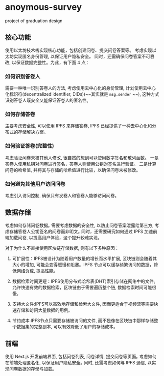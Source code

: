 # anoymous-survey
project of graduation design

## 核心功能

使用以太坊技术栈实现核心功能，包括创建问卷、提交问卷答案等。
考虑实现以太坊实现匿名身份管理, 以保证用户隐私安全。
同时，还需确保问卷答案不可篡改, 以保证数据完整性。为此，有下面 4 点：

### 如何识别答卷人

需要一种唯一识别答卷人的方法, 考虑使用去中心化的身份管理, 计划使用去中心化标识符(decentralized identifier, DIDs)(~~其实就是 `msg.sender` ~~),
这种方式识别答卷人既安全又能保证答卷人的匿名性。

### 如何存储答卷

主要考虑安全性, 可以使用 IPFS 来存储答卷, IPFS 已经提供了一种去中心化和分布式的存储解决方案。

### 如何验证答卷(完整性)

考虑验证问卷未被其他人修改, 很自然的想到可以使用数字签名和散列函数。
一是答卷人使用私钥对问卷进行签名，答卷人则使用公钥对签名进行验证。
二是计算问卷的哈希值, 并将其与存储的哈希值进行比较，以确保问卷未被修改｡

### 如何避免其他用户访问问卷

考虑引入访问控制, 确保只有发卷人和答卷人能够访问问卷。


## 数据存储

考虑如何存储问卷数据｡ 需要考虑数据的安全性, 以防止问卷答案泄露给第三方, 考虑存储答卷人公钥签名的问卷而非明文｡ 
同时，还需要研究如何通过 IPFS 加速前端加载问卷, 以提高用户体验，这个提升较难实现｡

对于为什么不直接使用区块链存储数据, 则有以下多种原因：

1.	可扩展性：IPFS被设计为随着用户数量的增长而水平扩展, 区块链则会随着其大小的增加, 可能会变得缓慢和阻塞。IPFS 节点可以缓存频繁访问的数据，降低网络负载, 提高性能｡

2.	数据检索时间更短：IPFS使用分布式哈希表(DHT)索引存储在网络中的文件｡允许快速有效的数据检索，区块链由于需要遍历整个链, 数据检索时间可能很慢｡

3.	支持大文件:IPFS可以高效地存储和检索大文件, 因而更适合于视频流等需要快速存储和访问大量数据的用例｡

4.	节约成本:IPFS节点只需要存储被访问的文件, 而不是像在区块链中那样存储整个数据集的完整副本, 可以有效降低了用户的存储成本｡

## 前端

使用 Next.js 开发前端界面, 包括问卷列表, 问卷详情, 提交问卷等页面｡
考虑如何在前端处理匿名化, 以保证用户隐私安全｡
同时, 还需考虑如何与 IPFS 通信, 以实现问卷数据的存储与加载｡

